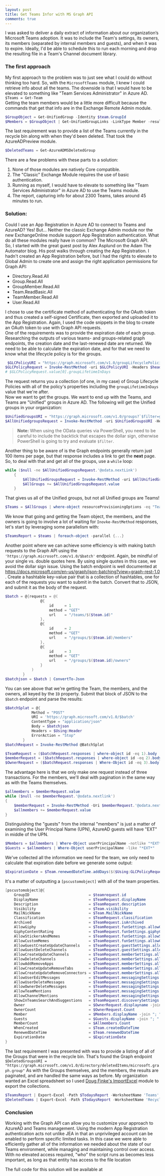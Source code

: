 ```yaml
---
layout: post
title: Get Teams Infor with MS Graph API
comments: true
---
```


I was asked to deliver a daily extract of information about our organization’s Microsoft Teams adoption.  It was to include the Team's settings, its owners, its members (separated by internal members and guests), and when it was to expire. Ideally, I'd be able to schedule this to run each morning and drop the resulting file in a Team's Channel document library.

### The first approach  
My first approach to the problem was to just see what I could do without thinking too hard.  So, with the `MicrosoftTeams` module, I knew I could retrieve info about all the teams.  The downside is that I would have to be elevated to something like "Team Services Administrator" in Azure AD.  
`$Teams = Get-Team`  
Getting the team members would be a little more difficult because the commands that get that info are in the Exchange Remote Admin module.  
```PowerShell
$GroupObject = Get-UnifiedGroup -Identity $team.GroupId 
$Members = $GroupObject | Get-UnifiedGroupLinks -LinkType Member -resultsize unlimited
```
The last requirement was to provide a list of the Teams currently in the recycle bin along with when they'd been deleted.  That took the AzureADPreview module.
```PowerShell
$DeletedTeams = Get-AzureADMSDeletedGroup
```
There are a few problems with these parts to a solution:
1. None of those modules are natively Core compatible.  
2. The "Classic" Exchange Module requires the use of basic authentication.  
3. Running as myself, I would have to elevate to something like "Team Services Administrator" in Azure AD to use the Teams module.  
4. The report, capturing info for about 2300 Teams, takes around 45 minutes to run.

### Solution:  
Could I use an App Registration in Azure AD to connect to Teams and AzureAD?  Yes! But... Neither the classic Exchange Admin module nor the new ExchangeOnline module support App Registration authentication.  What do all these modules really have in common?  The Microsoft Graph API.  
So, I started with the great guest post by Alex Asplund on the Adam The Automator blog.  His post walks through creating the App Registration.  I hadn't created an App Registration before, but I had the rights to elevate to Global Admin to create one and assign the right application permissions for Graph API:
+ Directory.Read.All
+ Group.Read.All
+ GroupMember.Read.All
+ Team.ReadBasic.All
+ TeamMember.Read.All
+ User.Read.All  

I chose to use the certificate method of authenticating for the OAuth token and thus created a self-signed Certificate, then exported and uploaded it to the App Registration.
Again, I used the code snippets in the blog to create an OAuth token to use with Graph API requests.  
One of the requirements was to provide the expiration date of each group.  Researching the outputs of various teams- and groups-related graph endpoints, the creation date and the last-renewed date are returned.  We need to be able to calculate the expiration date, and for that we need to know what the lifecycle policy is for the groups.
```PowerShell
 $GLCPolicyURI = "https://graph.microsoft.com/v1.0/groupLifecyclePolicies"
$GLCPolicyRequest = Invoke-RestMethod -uri $GLCPolicyURI -Headers $header -Method Get 
# $GLCPolicyRequest.value[0].groupLifetimeInDays 
```
The request returns you a collection (of one, in my case) of Group Lifecycle Policies with all of the policy's properties including the `groupLifetimeInDays` value that we're after.  
Now we want to get the groups.  We want to end up with the Teams, and Teams are "Unified" groups in Azure AD.  The following will get the Unified groups in your organization:  
```PowerShell
$UnifiedGroupsURI = "https://graph.microsoft.com/v1.0/groups?`$filter=groupTypes/any(c:c+eq+'Unified')"
$AllUnifiedgroupsRequest = Invoke-RestMethod -uri $UnifiedGroupsURI -Headers $header -Method Get
```
>**Note:** When using the OData queries via PowerShell, you need to be careful to include the backtick that escapes the dollar sign, otherwise PowerShell is going to try and evaluate `$filter`. 

Another thing to be aware of is the Graph endpoints generally return just 100 items per page, but that response includes a link to get the **next** page.  So, to deal with that and get all of the groups, use a `while` loop:
```PowerShell
while ($null -ne $AllUnifiedGroupsRequest.'@odata.nextLink')
    {
        $AllUnifiedGroupsRequest = Invoke-RestMethod -uri $AllUnifiedGroupsRequest.'@odata.nextLink' -Method Get -Headers $header 
        $AllGroups += $AllUnifiedGroupsRequest.value
    }
```

That gives us all of the Unified groups, but not all Unified groups are Teams!
```PowerShell
$Teams = $AllGroups | where-object resourceProvisioningOptions -eq "Team"
```
We know that going and getting the Team object, the members, and the owners is going to involve a lot of waiting for `Inovke-RestMethod` responses, let's start by leveraging some parallelism with:
```PowerShell
$TeamsReport = $teams | foreach-object -parallel {...}
```
Another point where we can achieve some efficiency is with making batch requests to the Graph API using the `'https://graph.microsoft.com/v1.0/$batch'` endpoint.  Again, be mindful of your single vs. double quotes here.  By using single quotes in this case, we avoid the dollar sign issue.  Using the batch endpoint is well documented at https://docs.microsoft.com/en-us/graph/json-batching?view=graph-rest-1.0 .  Create a hashtable key-value pair that is a collection of hashtables, one for each of the requests you want to submit in the batch.  Convert that to JSON, and submit it as the body of the request.
```PowerShell
$batch = @{requests = @(
                @{
                    id     = 1
                    method = "GET"
                    url    = "/teams/$($team.id)"
                },
                @{
                    id     = 2
                    method = "GET"
                    url    = "/groups/$($team.id)/members"
                },
                @{
                    id     = 3
                    method = "GET"
                    url    = "/groups/$($team.id)/owners"
                }
            )
        }
$batchjson = $batch | ConvertTo-Json 
```
You can see above that we're getting the Team, the members, and the owners, all keyed by the `ID` property.  Submit that block of JSON to the `$batch` endpoint and parse the results: 
```PowerShell
$BatchSplat = @{
            Method = "POST"
            URI = 'https://graph.microsoft.com/v1.0/$batch'
            ContentType = "application/json"
            Body = $batchjson
            Headers = $Using:Header
            ErrorAction = "Stop"
        } 
$batchRequest = Invoke-RestMethod @BatchSplat

$TeamRequest = ($batchRequest.responses | where-object id -eq 1).body
$memberRequest = ($batchRequest.responses | where-object id -eq 2).body
$OwnerRequest = ($batchRequest.responses | Where-Object id -eq 3).body.value # We'll assume for now that there are fewer than 100 owners
```
The advantage here is that we only make one request instead of three transactions.  For the members, we'll deal with pagination in the same way as with the Teams themselves.
```PowerShell
$allmembers = $memberRequest.value 
while ($null -ne $memberRequest.'@odata.nextlink')
{
    $memberRequest = Invoke-RestMethod -Uri $memberRequest.'@odata.nextlink' -Method Get -Headers $Using:Header
    $allmembers += $memberRequest.value
}
```
Distinguishing the "guests" from the internal "members" is just a matter of examining the User Principal Name (UPN), AzureAD guests will have "EXT" in middle of the UPN.
```PowerShell
$Members = $allmembers | Where-Object userPrincipalName -notlike "*EXT*"
$Guests = $allmembers | Where-Object userPrincipalName -like "*EXT*"
```
We've collected all the information we need for the team, we only need to calculate that expiration date before we generate some output:
```PowerShell
$ExpirationDate = $Team.renewedDateTime.addDays($($Using:GLCPolicyRequest).value[0].groupLifetimeInDays)
```
It's a matter of outputting a `[pscustomobject]` with all of the team properties.
```PowerShell
[pscustomobject]@{
    GroupID                           = $teamrequest.id
    DisplayName                       = $TeamRequest.displayName
    Description                       = $TeamRequest.description
    Visibility                        = $Team.visibility
    MailNickName                      = $Team.MailNickName
    Classification                    = $TeamRequest.classification
    Archived                          = $TeamRequest.isArchived
    AllowGiphy                        = $TeamRequest.funSettings.allowGiphy
    GiphyContentRating                = $TeamRequest.funSettings.giphyContentRating
    AllowStickersAndMemes             = $TeamRequest.funSettings.allowStickersAndMemes
    AllowCustomMemes                  = $TeamRequest.funSettings.allowCustomMemes
    AllowGuestCreateUpdateChannels    = $TeamRequest.guestSettings.allowCreateUpdateChannels
    AllowGuestDeleteChannels          = $TeamRequest.guestSettings.allowDeleteChannels
    AllowCreateUpdateChannels         = $TeamRequest.memberSettings.allowCreateUpdateChannels
    AllowDeleteChannels               = $TeamRequest.memberSettings.allowDeleteChannels
    AllowAddRemoveApps                = $TeamRequest.memberSettings.allowAddRemoveApps
    AllowCreateUpdateRemoveTabs       = $TeamRequest.memberSettings.allowCreateUpdateRemoveTabs
    AllowCreateUpdateRemoveConnectors = $TeamRequest.memberSettings.allowCreateUpdateRemoveConnectors
    AllowUserEditMessages             = $TeamRequest.messagingSettings.allowUserEditMessages
    AllowUserDeleteMessages           = $TeamRequest.messagingSettings.allowUserDeleteMessages
    AllowOwnerDeleteMessages          = $TeamRequest.messagingSettings.allowOwnerDeleteMessages
    AllowTeamMentions                 = $TeamRequest.messagingSettings.allowTeamMentions
    AllowChannelMentions              = $TeamRequest.messagingSettings.allowChannelMentions
    ShowInTeamsSearchAndSuggestions   = $TeamRequest.discoverySettings.showInTeamsSearchAndSuggestions
    Owner                             = $OwnerRequest.displayname -join "; "
    OwnerCount                        = $OwnerRequest.Count
    Member                            = $Members.displayName -join "; "
    Guests                            = $Guests.displayName -join "; "
    MemberCount                       = $Allmembers.Count
    WhenCreated                       = $Team.createdDateTime
    RenewedDateTime                   = $Team.renewedDateTime
    ExpirationDate                    = $ExpirationDate
}
```
The last requirement I was presented with was to provide a listing of all of the Groups that were in the recycle bin.  That's found the Graph endpoint `$DeletedGroupsURI = "https://graph.microsoft.com/v1.0/directory/deletedItems/microsoft.graph.group"` As with the Groups themselves, and the members, the results are paginated, and are handled the same ways as before.  My organization wanted an Excel spreadsheet so I used [Doug Finke's ImportExcel](https://github.com/dfinke/ImportExcel) module to export the collections.
```PowerShell
$TeamsReport | Export-Excel -Path $TodaysReport -WorksheetName 'Teams' -ClearSheet
$DeletedTeams | Export-Excel -Path $TodaysReport -WorksheetName 'RecycleBin' -ClearSheet 
```
### Conclusion
Working with the Graph API can allow you to customize your approach to AzureAD and Teams management.  Using the modern App Registration authentication acts not unlike JEA in that an unprivileged account can be enabled to perform specific limited tasks.  In this case we were able to efficiently gather all of the information we needed about the state of our Teams environment, while managing and maintaining control over access.  With no elevated access required, "who" the script runs as becomes less important, as long as that entity has access to the file location

The full code for this solution will be available at 